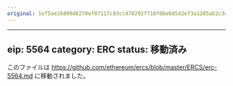 ```yaml
---
original: 1ef5ae26899d8270ef07117c83cc478292f710f0be68542ef3a1285ab2c3d8f3
---
```


---
eip: 5564
category: ERC
status: 移動済み
---

このファイルは https://github.com/ethereum/ercs/blob/master/ERCS/erc-5564.md に移動されました。
